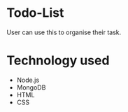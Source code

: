 # Todo-List

User can use this to organise their task. 

# Technology used

* Node.js
* MongoDB
* HTML
* CSS

